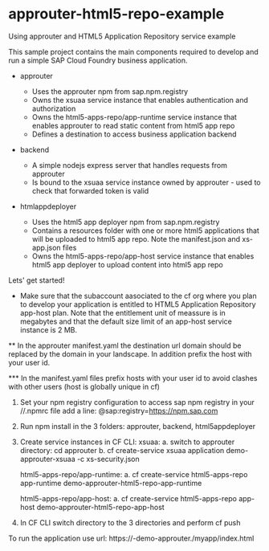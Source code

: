 # approuter-html5-repo-example
Using approuter and HTML5 Application Repository service example

This sample project contains the main components required to develop and run a simple SAP Cloud Foundry business application.
- approuter
  * Uses the approuter npm from sap.npm.registry
  * Owns the xsuaa service instance that enables authentication and authorization
  * Owns the html5-apps-repo/app-runtime service instance that enables approuter to read static content from html5 app repo
  * Defines a destination to access business application backend
  
- backend
  * A simple nodejs express server that handles requests from approuter
  * Is bound to the xsuaa service instance owned by approuter - used to check that forwarded token is valid
  
- htmlappdeployer
  * Uses the html5 app deployer npm from sap.npm.registry
  * Contains a resources folder with one or more html5 applications that will be uploaded to html5 app repo. Note the manifest.json and xs-app.json files
  * Owns the html5-apps-repo/app-host service instance that enables html5 app deployer to upload content into html5 app repo
  
Lets' get started!

* Make sure that the subaccount aasociated to the cf org where you plan to develop your application is entitled to HTML5 Application Repository app-host plan.
  Note that the entitlement unit of meassure is in megabytes and that the default size limit of an app-host service instance is 2 MB.
  
** In the approuter manifest.yaml the destination url domain should be replaced by the domain in your landscape. In addition prefix the host with your user id.

*** In the manifest.yaml files prefix hosts with your user id to avoid clashes with other users (host is globally unique in cf) 

1. Set your npm registry configuration to access sap npm registry
   in your /<user>/.npmrc file add a line: @sap:registry=https://npm.sap.com
   
2. Run npm install in the 3 folders: approuter, backend, html5appdeployer

3. Create service instances in CF CLI:
   xsuaa:
     a. switch to approuter directory: cd approuter
     b. cf create-service xsuaa application demo-approuter-xsuaa -c xs-security.json
    
   html5-apps-repo/app-runtime:
     a. cf create-service html5-apps-repo app-runtime demo-approuter-html5-repo-app-runtime
     
   html5-apps-repo/app-host:
     a. cf create-service html5-apps-repo app-host demo-approuter-html5-repo-app-host
     
     
4. In CF CLI switch directory to the 3 directories and perform cf push

To run the application use url:
https://<youruserid>-demo-approuter.<yourlandscapedomain>/myapp/index.html
     
     
